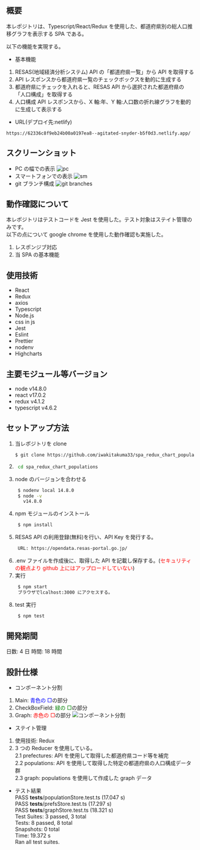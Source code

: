 ## 概要

本レポジトリは、Typescript/React/Redux を使用した、都道府県別の総人口推移グラフを表示する SPA である。

以下の機能を実現する。

- 基本機能

1. RESAS(地域経済分析システム) API の「都道府県一覧」から API を取得する
2. API レスポンスから都道府県一覧のチェックボックスを動的に生成する
3. 都道府県にチェックを入れると、RESAS API から選択された都道府県の「人口構成」を取得する
4. 人口構成 API レスポンスから、X 軸:年、Y 軸:人口数の折れ線グラフを動的に生成して表示する

- URL(デプロイ先:netlify)

```
https://62336c8f9eb24b00a0197ea8--agitated-snyder-b5f0d3.netlify.app/
```

## スクリーンショット

- PC の幅での表示
  ![pc](https://github.com/iwakitakuma33/spa_redux_chart_populations/blob/main/readmeAssets/pcDisplay.png?raw=true)
- スマートフォンでの表示
  ![sm](https://github.com/iwakitakuma33/spa_redux_chart_populations/blob/main/readmeAssets/smDisplay.png?raw=true)
- git ブランチ構成
  ![git branches](https://github.com/iwakitakuma33/spa_redux_chart_populations/blob/main/readmeAssets/gitbranches.png?raw=true)

## 動作確認について

本レポジトリはテストコードを Jest を使用した。テスト対象はステイト管理のみです。<br/>
以下の点について google chrome を使用した動作確認も実施した。<br/>

1. レスポンジブ対応
2. 当 SPA の基本機能

## 使用技術

- React
- Redux
- axios
- Typescript
- Node.js
- css in js
- Jest
- Eslint
- Prettier
- nodenv
- Highcharts

## 主要モジュール等バージョン

- node v14.8.0
- react v17.0.2
- redux v4.1.2
- typescript v4.6.2

## セットアップ方法

1. 当レポジトリを clone
   ```bash
   $ git clone https://github.com/iwakitakuma33/spa_redux_chart_populations
   ```
2. ```bash
    cd spa_redux_chart_populations
   ```
3. node のバージョンを合わせる
   ```bash
    $ nodenv local 14.8.0
    $ node -v
      v14.8.0
   ```
4. npm モジュールのインストール
   ```bash
    $ npm install
   ```
5. RESAS API の利用登録(無料)を行い、API Key を発行する。
   ```bash
    URL: https://opendata.resas-portal.go.jp/
   ```
6. .env ファイルを作成後に、取得した API を記載し保存する。(<span style="color: red; ">セキュリティの観点より github 上にはアップロードしていない</span>)
7. 実行
   ```bash
    $ npm start
    ブラウザでlcalhost:3000 にアクセスする。
   ```
8. test 実行
   ```bash
    $ npm test
   ```

## 開発期間

日数: 4 日
時間: 18 時間

## 設計仕様

- コンポーネント分割

1. Main: <span style="color: blue; ">青色の □</span>の部分
1. CheckBoxField: <span style="color: green; ">緑の □</span>の部分
1. Graph: <span style="color: red; ">赤色の □</span>の部分
   ![コンポーネント分割](https://github.com/iwakitakuma33/spa_redux_chart_populations/blob/main/readmeAssets/pcDisplay_Siyou.png?raw=true)

- ステイト管理

1. 使用技術: Redux
2. 3 つの Reducer を使用している。<br/>
   2.1 prefectures: API を使用して取得した都道府県コード等を補完<br/>
   2.2 populations: API を使用して取得した特定の都道府県の人口構成データ群<br/>
   2.3 graph: populations を使用して作成した graph データ<br/>

- テスト結果<br/>
  PASS **tests**/populationStore.test.ts (17.047 s)<br/>
  PASS **tests**/prefsStore.test.ts (17.297 s)<br/>
  PASS **tests**/graphStore.test.ts (18.321 s)<br/>
  Test Suites: 3 passed, 3 total<br/>
  Tests: 8 passed, 8 total<br/>
  Snapshots: 0 total<br/>
  Time: 19.372 s<br/>
  Ran all test suites.<br/>

